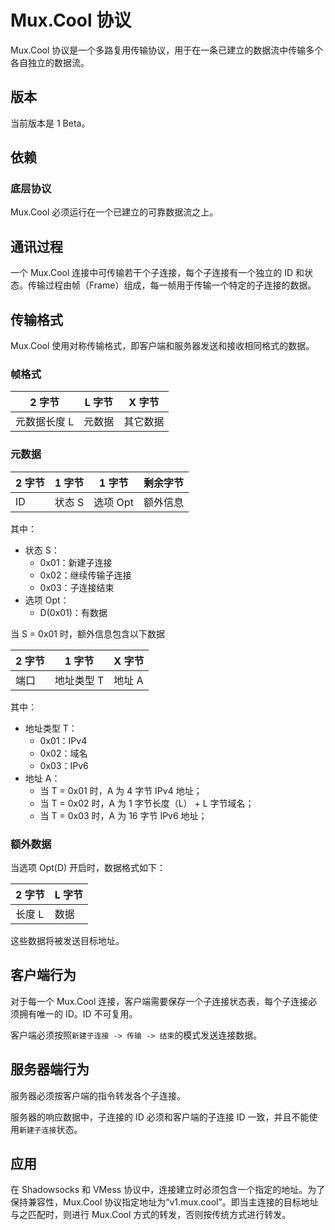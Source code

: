 # Mux.Cool 协议

Mux.Cool 协议是一个多路复用传输协议，用于在一条已建立的数据流中传输多个各自独立的数据流。

## 版本

当前版本是 1 Beta。

## 依赖

### 底层协议

Mux.Cool 必须运行在一个已建立的可靠数据流之上。

## 通讯过程

一个 Mux.Cool 连接中可传输若干个子连接，每个子连接有一个独立的 ID 和状态。传输过程由帧（Frame）组成，每一帧用于传输一个特定的子连接的数据。

## 传输格式

Mux.Cool 使用对称传输格式，即客户端和服务器发送和接收相同格式的数据。

### 帧格式

| 2 字节     | L 字节 | X 字节 |
|-----------|--------|-------|
| 元数据长度 L| 元数据 | 其它数据|

### 元数据

| 2 字节 | 1 字节 | 1 字节   | 剩余字节 |
|-------|--------|---------|---------|
| ID    | 状态 S  | 选项 Opt | 额外信息 |

其中：
* 状态 S：
  * 0x01：新建子连接
  * 0x02：继续传输子连接
  * 0x03：子连接结束
* 选项 Opt：
  * D(0x01)：有数据

当 S = 0x01 时，额外信息包含以下数据

| 2 字节 | 1 字节    | X 字节 |
|-------|-----------|-------|
| 端口   | 地址类型 T | 地址 A |

其中：
* 地址类型 T：
  * 0x01：IPv4
  * 0x02：域名
  * 0x03：IPv6
* 地址 A：
  * 当 T = 0x01 时，A 为 4 字节 IPv4 地址；
  * 当 T = 0x02 时，A 为 1 字节长度（L） + L 字节域名；
  * 当 T = 0x03 时，A 为 16 字节 IPv6 地址；

### 额外数据

当选项 Opt(D) 开启时，数据格式如下：

| 2 字节 | L 字节  |
|-------|---------|
| 长度 L | 数据    |

这些数据将被发送目标地址。

## 客户端行为

对于每一个 Mux.Cool 连接，客户端需要保存一个子连接状态表，每个子连接必须拥有唯一的 ID。ID 不可复用。

客户端必须按照`新建子连接 -> 传输 -> 结束`的模式发送连接数据。

## 服务器端行为

服务器必须按客户端的指令转发各个子连接。

服务器的响应数据中，子连接的 ID 必须和客户端的子连接 ID 一致，并且不能使用`新建子连接`状态。

## 应用

在 Shadowsocks 和 VMess 协议中，连接建立时必须包含一个指定的地址。为了保持兼容性，Mux.Cool 协议指定地址为“v1.mux.cool”。即当主连接的目标地址与之匹配时，则进行 Mux.Cool 方式的转发，否则按传统方式进行转发。
